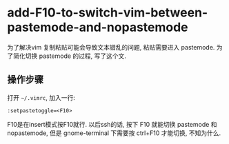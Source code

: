 # add-F10-to-switch-vim-between-pastemode-and-nopastemode

为了解决vim 复制粘贴可能会导致文本错乱的问题, 粘贴需要进入 pastemode.
为了简化切换 pastemode 的过程, 写了这个文.

## 操作步骤
打开 `~/.vimrc`, 加入一行:
```
:setpastetoggle=<F10>
```
F10是在insert模式按F10就行.
以后ssh的话, 按下 F10 就能切换 pastemode 和 nopastemode, 但是 gnome-terminal 下需要按 ctrl+F10 才能切换, 不知为什么.